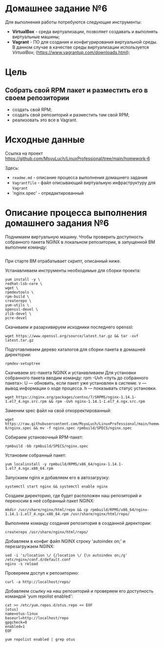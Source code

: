 # **Домашнее задание №6**

Для выполнения работы потребуются следующие инструменты:

- **VirtualBox** - среда виртуализации, позволяет создавать и выполнять виртуальные машины;
- **Vagrant** - ПО для создания и конфигурирования виртуальной среды. В данном случае в качестве среды виртуализации используется *VirtualBox*; (https://www.vagrantup.com/downloads.html);

# **Цель**
 
## **Собрать свой RPM пакет и разместить его в своем репозитории**
 
- создать свой RPM;
- создать свой репозиторий и разместить там свой RPM;
- реализовать это все в Vagrant.

# **Исходные данные**

Ссылка на проект https://github.com/MsyuLuch/LinuxProfessional/tree/main/homework-6

Здесь:
- `readme.md` - описание процесса выполнения домашнего задания
- `Vagrantfile` - файл описывающий виртуальную инфраструктуру для `Vagrant`
- 'nginx.spec' - отредактированный 

# **Описание процесса выполнения домашнего задания №6**

Поднимаем виртуальную машину. 
Чтобы проверить доступность собранного пакета NGINX в локальном репозитории, в запущенной ВМ выполним команду:
```

``` 
При старте ВМ отрабатывает скрипт, описанный ниже.

Устанавливаем инструменты необходимые для сборки проекта:
```
yum install -y \
redhat-lsb-core \
wget \
rpmdevtools \
rpm-build \
createrepo \
yum-utils \
openssl-devel \
zlib-devel \ 
pcre-devel
```

Скачиваем и разархивируем исходники последнего openssl:
```
wget https://www.openssl.org/source/latest.tar.gz && tar -xvf latest.tar.gz
```

Подготавливаем дерево каталогов для сборки пакета в домашней директории:
```
rpmdev-setuptree
```

Скачиваем src-пакета NGINX и устанавливаем
Для установки собранного пакета вводим команду:
  rpm -Uvh <путь до собранного пакета>:
  U — обновить, если пакет уже установлен в системе.
  v — вывод информации о ходе процесса.
  h — показывать статус установки.
```
wget https://nginx.org/packages/centos/7/SRPMS/nginx-1.14.1-1.el7_4.ngx.src.rpm && rpm -Uvh nginx-1.14.1-1.el7_4.ngx.src.rpm
```

Заменим spec файл на свой откорректированный:
```
wget https://raw.githubusercontent.com/MsyuLuch/LinuxProfessional/main/homework-6/nginx.spec && mv -f nginx.spec rpmbuild/SPECS/nginx.spec
```

Собираем установочный RPM-пакет:
```
rpmbuild -bb rpmbuild/SPECS/nginx.spec
```

Установим собранный пакет:
```
yum localinstall -y rpmbuild/RPMS/x86_64/nginx-1.14.1-1.el7_4.ngx.x86_64.rpm
```

Запускаем nginx и добавляем его в автозагрузку:
```
systemctl start nginx && systemctl enable nginx
```

Создаем директорию, где будет расположен наш репозиторий и переносим в неё собранный пакет NGINX:
```
mkdir /usr/share/nginx/html/repo && cp rpmbuild/RPMS/x86_64/nginx-1.14.1-1.el7_4.ngx.x86_64.rpm /usr/share/nginx/html/repo/
```

Выполняем команду создания репозитория в созданной директории:
```
createrepo /usr/share/nginx/html/repo/
```

Добавляем в конфиг файл NGINX строку 'autoindex on;' и перезагружаем NGINX:
```
sed -i 's/location \/ {/location \/ {\n autoindex on;/g' /etc/nginx/conf.d/default.conf
nginx -s reload
```

Проверяем доступ к репозиторию:
```
curl -a http://localhost/repo/
```

Добавляем ссылку на наш репозиторий и проверяем его доступность командой 'yum repolist enabled':
```
cat >> /etc/yum.repos.d/otus.repo << EOF
[otus]
name=otus-linux
baseurl=http://localhost/repo
gpgcheck=0
enabled=1
EOF

yum repolist enabled | grep otus
```



